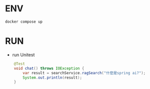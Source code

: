 # ENV
```
docker compose up
```
# RUN

- run Unitest
```JAVA
    @Test
    void chat() throws IOException {
        var result = searchService.ragSearch("什麼是spring ai?");
        System.out.println(result);
    }
```
